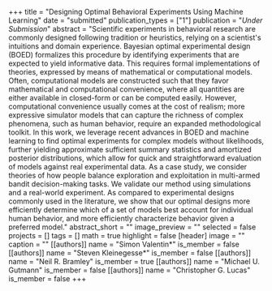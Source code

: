 +++
title = "Designing Optimal Behavioral Experiments Using Machine Learning"
date = "submitted"
publication_types = ["1"]
publication = "_Under Submission_"
abstract = "Scientific experiments in behavioral research are commonly designed following tradition or heuristics, relying on a scientist's intuitions and domain experience. Bayesian optimal experimental design (BOED) formalizes this procedure by identifying experiments that are expected to yield informative data. This requires formal implementations of theories, expressed by means of mathematical or computational models. Often, computational models are constructed such that they favor mathematical and computational convenience, where all quantities are either available in closed-form or can be computed easily. However, computational convenience usually comes at the cost of realism; more expressive simulator models that can capture the richness of complex phenomena, such as human behavior, require an expanded methodological toolkit. In this work, we leverage recent advances in BOED and machine learning to find optimal experiments for complex models without likelihoods, further yielding approximate sufficient summary statistics and amortized posterior distributions, which allow for quick and straightforward evaluation of models against real experimental data. As a case study, we consider theories of how people balance exploration and exploitation in multi-armed bandit decision-making tasks. We validate our method using simulations and a real-world experiment. As compared to experimental designs commonly used in the literature, we show that our optimal designs more efficiently determine which of a set of models best account for individual human behavior, and more efficiently characterize behavior given a preferred model."
abstract_short = ""
image_preview = ""
selected = false
projects = []
tags = []
math = true
highlight = false
[header]
image = ""
caption = ""
[[authors]]
	name = "Simon Valentin*"
	is_member = false
[[authors]]
	name = "Steven Kleinegesse*"
	is_member = false
[[authors]]
	name = "Neil R. Bramley"
	is_member = true
[[authors]]
	name = "Michael U. Gutmann"
	is_member = false
[[authors]]
	name = "Christopher G. Lucas"
	is_member = false
+++
